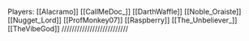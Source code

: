 Players: 
[[Alacramo]]
[[CallMeDoc_]]
[[DarthWaffle]]
[[Noble_Oraiste]]
[[Nugget_Lord]]
[[ProfMonkey07]]
[[Raspberry]]
[[The_Unbeliever_]]
[[TheVibeGod]]
//////////////////////////
